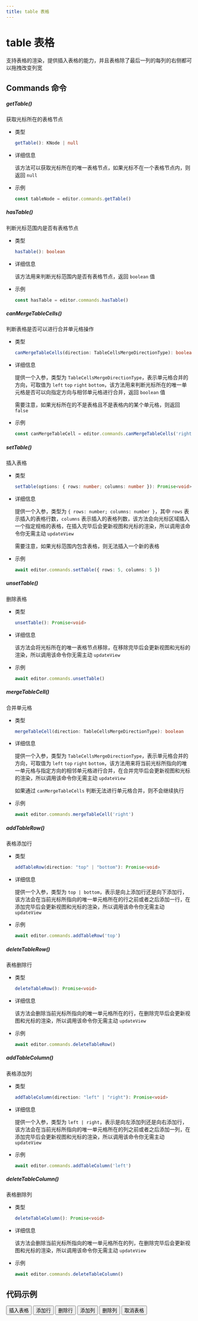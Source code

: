 ```yaml
---
title: table 表格
---
```


# table 表格

支持表格的渲染，提供插入表格的能力，并且表格除了最后一列的每列的右侧都可以拖拽改变列宽

## Commands 命令

##### getTable()

获取光标所在的表格节点

- 类型

  ```ts
  getTable(): KNode | null
  ```

- 详细信息

  该方法可以获取光标所在的唯一表格节点，如果光标不在一个表格节点内，则返回 `null`

- 示例

  ```ts
  const tableNode = editor.commands.getTable()
  ```

##### hasTable()

判断光标范围内是否有表格节点

- 类型

  ```ts
  hasTable(): boolean
  ```

- 详细信息

  该方法用来判断光标范围内是否有表格节点，返回 `boolean` 值

- 示例

  ```ts
  const hasTable = editor.commands.hasTable()
  ```

##### canMergeTableCells()

判断表格是否可以进行合并单元格操作

- 类型

  ```ts
  canMergeTableCells(direction: TableCellsMergeDirectionType): boolean
  ```

- 详细信息

  提供一个入参，类型为 `TableCellsMergeDirectionType`，表示单元格合并的方向，可取值为 `left` `top` `right` `bottom`，该方法用来判断光标所在的唯一单元格是否可以向指定方向与相邻单元格进行合并，返回 `boolean` 值

  需要注意，如果光标所在的不是表格且不是表格内的某个单元格，则返回 `false`

- 示例

  ```ts
  const canMergeTableCell = editor.commands.canMergeTableCells('right')
  ```

##### setTable()

插入表格

- 类型

  ```ts
  setTable(options: { rows: number; columns: number }): Promise<void>
  ```

- 详细信息

  提供一个入参，类型为 `{ rows: number; columns: number }`，其中 `rows` 表示插入的表格行数，`columns` 表示插入的表格列数，该方法会向光标区域插入一个指定规格的表格，在插入完毕后会更新视图和光标的渲染，所以调用该命令你无需主动 `updateView`

  需要注意，如果光标范围内包含表格，则无法插入一个新的表格

- 示例

  ```ts
  await editor.commands.setTable({ rows: 5, columns: 5 })
  ```

##### unsetTable()

删除表格

- 类型

  ```ts
  unsetTable(): Promise<void>
  ```

- 详细信息

  该方法会将光标所在的唯一表格节点移除，在移除完毕后会更新视图和光标的渲染，所以调用该命令你无需主动 `updateView`

- 示例

  ```ts
  await editor.commands.unsetTable()
  ```

##### mergeTableCell()

合并单元格

- 类型

  ```ts
  mergeTableCell(direction: TableCellsMergeDirectionType): boolean
  ```

- 详细信息

  提供一个入参，类型为 `TableCellsMergeDirectionType`，表示单元格合并的方向，可取值为 `left` `top` `right` `bottom`，该方法用来将当前光标所指向的唯一单元格与指定方向的相邻单元格进行合并，在合并完毕后会更新视图和光标的渲染，所以调用该命令你无需主动 `updateView`

  如果通过 `canMergeTableCells` 判断无法进行单元格合并，则不会继续执行

- 示例

  ```ts
  await editor.commands.mergeTableCell('right')
  ```

##### addTableRow()

表格添加行

- 类型

  ```ts
  addTableRow(direction: "top" | "bottom"): Promise<void>
  ```

- 详细信息

  提供一个入参，类型为 `top | bottom`，表示是向上添加行还是向下添加行，该方法会在当前光标所指向的唯一单元格所在的行之前或者之后添加一行，在添加完毕后会更新视图和光标的渲染，所以调用该命令你无需主动 `updateView`

- 示例

  ```ts
  await editor.commands.addTableRow('top')
  ```

##### deleteTableRow()

表格删除行

- 类型

  ```ts
  deleteTableRow(): Promise<void>
  ```

- 详细信息

  该方法会删除当前光标所指向的唯一单元格所在的行，在删除完毕后会更新视图和光标的渲染，所以调用该命令你无需主动 `updateView`

- 示例

  ```ts
  await editor.commands.deleteTableRow()
  ```

##### addTableColumn()

表格添加列

- 类型

  ```ts
  addTableColumn(direction: "left" | "right"): Promise<void>
  ```

- 详细信息

  提供一个入参，类型为 `left | right`，表示是向左添加列还是向右添加行，该方法会在当前光标所指向的唯一单元格所在的列之前或者之后添加一列，在添加完毕后会更新视图和光标的渲染，所以调用该命令你无需主动 `updateView`

- 示例

  ```ts
  await editor.commands.addTableColumn('left')
  ```

##### deleteTableColumn()

表格删除列

- 类型

  ```ts
  deleteTableColumn(): Promise<void>
  ```

- 详细信息

  该方法会删除当前光标所指向的唯一单元格所在的列，在删除完毕后会更新视图和光标的渲染，所以调用该命令你无需主动 `updateView`

- 示例

  ```ts
  await editor.commands.deleteTableColumn()
  ```

## 代码示例

<div style="margin:0 0 10px 0">
  <button class="demo-button" @click="editor?.commands.setTable({ rows: 5, columns: 5 })">插入表格</button>
  <button class="demo-button" @click="editor?.commands.addTableRow('top')">添加行</button>
  <button class="demo-button" @click="editor?.commands.deleteTableRow()">删除行</button>
  <button class="demo-button" @click="editor?.commands.addTableColumn('left')">添加列</button>
  <button class="demo-button" @click="editor?.commands.deleteTableColumn()">删除列</button>
  <button class="demo-button" @click="editor?.commands.unsetTable()">取消表格</button>
</div>
<div ref="editorRef" style="width:100%;height:300px;"></div>

<script lang="ts" setup>
  import { useData } from 'vitepress'
  import { onMounted, watch, ref, onBeforeUnmount } from "vue"
  import { Editor } from "../../../lib/kaitify-core.es.js"

  const { isDark } = useData()
  const editorRef = ref<HtmlElement | undefined>()
  const editor = ref<Editor | undefined>()

  onMounted(async ()=>{
    editor.value = await Editor.configure({
      el: editorRef.value,
      value: '',
      dark: isDark.value,
      placeholder:'请输入正文...'
    })
  })

  onBeforeUnmount(()=>{
    editor.value?.destroy()
  })

  watch(()=>isDark.value,newVal=>{
    if(editor.value){
        editor.value.setDark(isDark.value)
    }
  })
</script>
